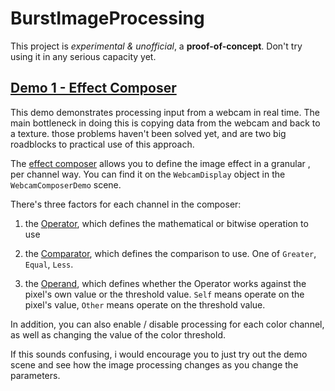 # BurstImageProcessing

This project is *experimental & unofficial*, a **proof-of-concept**.  Don't try using it in any serious capacity yet. 

## [Demo 1 - Effect Composer](/Assets/Scripts/EffectComposer.cs)

This demo demonstrates processing input from a webcam in real time. The main bottleneck in doing this is copying data from the webcam and back to a texture.  those problems haven't been solved yet, and are two big roadblocks to practical use of this approach.

The [effect composer](/Assets/Scripts/EffectComposer.cs) allows you to define the image effect in a granular , per channel way.
You can find it on the `WebcamDisplay` object in the `WebcamComposerDemo` scene.


There's three factors for each channel in the composer:
  
  1) the [Operator](/Assets/Scripts/Constants/Operators.cs), which defines the mathematical or bitwise operation to use
 
  2) the [Comparator](/Assets/Scripts/Constants/Comparators.cs), which defines the comparison to use.  One of `Greater`, `Equal`, `Less`.
 
  3) the [Operand](/Assets/Scripts/Constants/Operand.cs), which defines whether the Operator works against the pixel's own value or the threshold value.  `Self` means operate on the pixel's value, `Other` means operate on the threshold value.
  
In addition, you can also enable / disable processing for each color channel, as well as changing the value of the color threshold.

If this sounds confusing, i would encourage you to just try out the demo scene and see how the image processing changes as you change the parameters.
